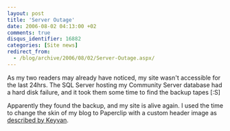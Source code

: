 ```yaml
---
layout: post
title: 'Server Outage'
date: 2006-08-02 04:13:00 +02
comments: true
disqus_identifier: 16882
categories: [Site news]
redirect_from:
  - /blog/archive/2006/08/02/Server-Outage.aspx/
---
```


As my two readers may already have noticed, my site wasn't accessible for the last 24hrs. The SQL Server hosting my Community Server database had a hard disk failure, and it took them some time to find the backup tapes [:S]

Apparently they found the backup, and my site is alive again. I used the time to change the skin of my blog to Paperclip with a custom header image as [described by Keyvan](http://nayyeri.net/archive/2006/07/21/How-to-replace-Community-Server-Paperclip-blog-skin_2700_s-top-image.aspx).


